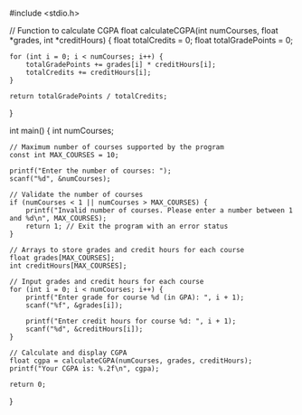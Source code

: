 #include <stdio.h>

// Function to calculate CGPA
float calculateCGPA(int numCourses, float *grades, int *creditHours) {
    float totalCredits = 0;
    float totalGradePoints = 0;

    for (int i = 0; i < numCourses; i++) {
        totalGradePoints += grades[i] * creditHours[i];
        totalCredits += creditHours[i];
    }

    return totalGradePoints / totalCredits;
}

int main() {
    int numCourses;
    
    // Maximum number of courses supported by the program
    const int MAX_COURSES = 10;

    printf("Enter the number of courses: ");
    scanf("%d", &numCourses);

    // Validate the number of courses
    if (numCourses < 1 || numCourses > MAX_COURSES) {
        printf("Invalid number of courses. Please enter a number between 1 and %d\n", MAX_COURSES);
        return 1; // Exit the program with an error status
    }

    // Arrays to store grades and credit hours for each course
    float grades[MAX_COURSES];
    int creditHours[MAX_COURSES];

    // Input grades and credit hours for each course
    for (int i = 0; i < numCourses; i++) {
        printf("Enter grade for course %d (in GPA): ", i + 1);
        scanf("%f", &grades[i]);

        printf("Enter credit hours for course %d: ", i + 1);
        scanf("%d", &creditHours[i]);
    }

    // Calculate and display CGPA
    float cgpa = calculateCGPA(numCourses, grades, creditHours);
    printf("Your CGPA is: %.2f\n", cgpa);

    return 0;
}

                
           
